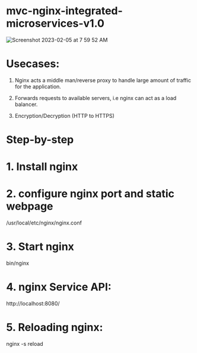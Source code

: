 # mvc-nginx-integrated-microservices-v1.0


![Screenshot 2023-02-05 at 7 59 52 AM](https://user-images.githubusercontent.com/44409170/216820163-8cdb0f56-0b49-4e64-80ed-db78087fd750.png)


# Usecases:

1. Nginx acts a middle man/reverse proxy to handle large amount of traffic for the application.

2. Forwards requests to available servers, i.e nginx can act as a load balancer.

3. Encryption/Decryption (HTTP to HTTPS)

# Step-by-step

# 1. Install nginx

# 2. configure nginx port and static webpage

/usr/local/etc/nginx/nginx.conf

# 3. Start nginx

bin/nginx

# 4. nginx Service API:

http://localhost:8080/

# 5. Reloading nginx:

nginx -s reload